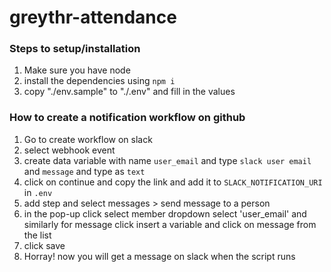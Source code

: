 # greythr-attendance
### Steps to setup/installation
1. Make sure you have node
2. install the dependencies using `npm i`
3. copy "./env.sample" to "./.env" and fill in the values

### How to create a notification workflow on github
1. Go to create workflow on slack
2. select webhook event
3. create data variable with name `user_email` and type `slack user email` and `message` and type as `text`
4. click on continue and copy the link and add it to `SLACK_NOTIFICATION_URI` in `.env`
5. add step and select messages > send message to a person
6. in the pop-up click select member dropdown select 'user_email' and similarly for message click insert a variable and click on message from the list 
7. click save
8. Horray! now you will get a message on slack when the script runs
